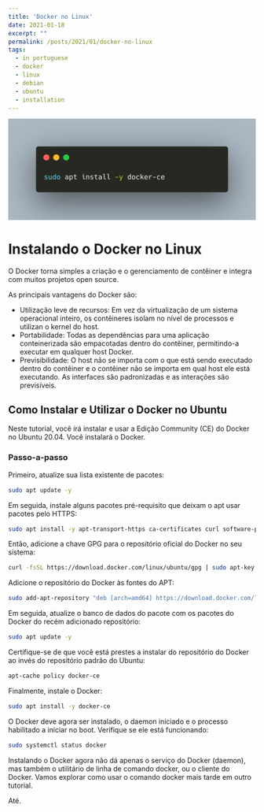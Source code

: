 ```yaml
---
title: 'Docker no Linux'
date: 2021-01-18
excerpt: ""
permalink: /posts/2021/01/docker-no-linux
tags:
  - in portuguese
  - docker
  - linux
  - debian
  - ubuntu
  - installation
---
```


<img src="/images/install-docker.png" alt="docker-no-linux">

# Instalando o Docker no Linux

O Docker torna simples a criação e o gerenciamento de contêiner e integra com muitos projetos open source.

As principais vantagens do Docker são:

* Utilização leve de recursos: Em vez da virtualização de um sistema operacional inteiro, os contêineres isolam no nível de processos e utilizan o kernel do host.
* Portabilidade: Todas as dependências para uma aplicação conteinerizada são empacotadas dentro do contêiner, permitindo-a executar em qualquer host Docker.
* Previsibilidade: O host não se importa com o que está sendo executado dentro do contêiner e o contêiner não se importa em qual host ele está executando. As interfaces são padronizadas e as interações são previsíveis.

## Como Instalar e Utilizar o Docker no Ubuntu

Neste tutorial, você irá instalar e usar a Edição Community (CE) do Docker no Ubuntu 20.04. Você instalará o Docker.

### Passo-a-passo

Primeiro, atualize sua lista existente de pacotes:

```sh
sudo apt update -y
```

Em seguida, instale alguns pacotes pré-requisito que deixam o apt usar pacotes pelo HTTPS:

```sh
sudo apt install -y apt-transport-https ca-certificates curl software-properties-common
```

Então, adicione a chave GPG para o repositório oficial do Docker no seu sistema:

```sh
curl -fsSL https://download.docker.com/linux/ubuntu/gpg | sudo apt-key add -
```

Adicione o repositório do Docker às fontes do APT:

```sh
sudo add-apt-repository "deb [arch=amd64] https://download.docker.com/linux/ubuntu $(lsb_release -cs) stable"
```

Em seguida, atualize o banco de dados do pacote com os pacotes do Docker do recém adicionado repositório:

```sh
sudo apt update -y
```

Certifique-se de que você está prestes a instalar do repositório do Docker ao invés do repositório padrão do Ubuntu:

```sh
apt-cache policy docker-ce
```

Finalmente, instale o Docker:

```sh
sudo apt install -y docker-ce
```

O Docker deve agora ser instalado, o daemon iniciado e o processo habilitado a iniciar no boot. Verifique se ele está funcionando:

```sh
sudo systemctl status docker
```

Instalando o Docker agora não dá apenas o serviço do Docker (daemon), mas também o utilitário de linha de comando docker, ou o cliente do Docker. Vamos explorar como usar o comando docker mais tarde em outro tutorial.

Até.
